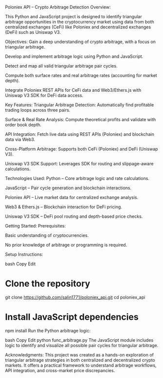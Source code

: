 Poloniex API – Crypto Arbitrage Detection
Overview:

This Python and JavaScript project is designed to identify triangular arbitrage opportunities in the cryptocurrency market using data from both centralized exchanges (CeFi) like Poloniex and decentralized exchanges (DeFi) such as Uniswap V3.

Objectives:
Gain a deep understanding of crypto arbitrage, with a focus on triangular arbitrage.

Develop and implement arbitrage logic using Python and JavaScript.

Detect and map all valid triangular arbitrage pair cycles.

Compute both surface rates and real arbitrage rates (accounting for market depth).

Integrate Poloniex REST APIs for CeFi data and Web3/Ethers.js with Uniswap V3 SDK for DeFi data access.

Key Features:
Triangular Arbitrage Detection: Automatically find profitable trading loops across three pairs.

Surface & Real Rate Analysis: Compute theoretical profits and validate with order book depth.

API Integration: Fetch live data using REST APIs (Poloniex) and blockchain data via Web3.

Cross-Platform Arbitrage: Supports both CeFi (Poloniex) and DeFi (Uniswap V3).

Uniswap V3 SDK Support: Leverages SDK for routing and slippage-aware calculations.

Technologies Used:
Python – Core arbitrage logic and rate calculations.

JavaScript – Pair cycle generation and blockchain interactions.

Poloniex API – Live market data for centralized exchange analysis.

Web3 & Ethers.js – Blockchain interaction for DeFi pricing.

Uniswap V3 SDK – DeFi pool routing and depth-based price checks.

Getting Started:
Prerequisites:

Basic understanding of cryptocurrencies.

No prior knowledge of arbitrage or programming is required.

Setup Instructions:

bash
Copy
Edit
# Clone the repository
git clone https://github.com/salin1771/poloniex_api.git
cd poloniex_api

# Install JavaScript dependencies
npm install
Run the Python arbitrage logic:

bash
Copy
Edit
python func_arbitrage.py
The JavaScript module includes logic to identify and visualize all possible pair cycles for triangular arbitrage.

Acknowledgments:
This project was created as a hands-on exploration of triangular arbitrage strategies in both centralized and decentralized crypto markets. It offers a practical framework to understand arbitrage workflows, API integration, and cross-market price discrepancies.
